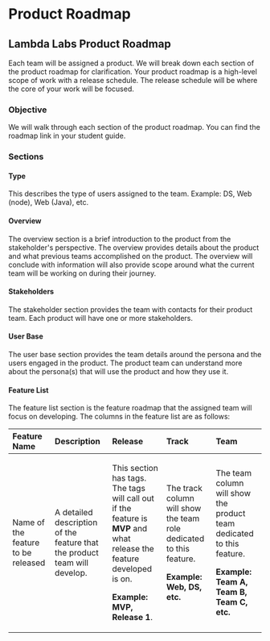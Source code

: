 # Product Roadmap

## Lambda Labs Product Roadmap

Each team will be assigned a product.  We will break down each section of the product roadmap for clarification.  Your product roadmap is a high-level scope of work with a release schedule.  The release schedule will be where the core of your work will be focused.

### Objective

We will walk through each section of the product roadmap.  You can find the roadmap link in your student guide.

### Sections

#### Type

This describes the type of users assigned to the team.  Example: DS, Web \(node\), Web \(Java\), etc.

#### Overview

The overview section is a brief introduction to the product from the stakeholder's perspective.  The overview provides details about the product and what previous teams accomplished on the product.  The overview will conclude with information will also provide scope around what the current team will be working on during their journey.

#### Stakeholders

The stakeholder section provides the team with contacts for their product team.  Each product will have one or more stakeholders.  

#### User Base

The user base section provides the team details around the persona and the users engaged in the product.  The product team can understand more about the persona\(s\) that will use the product and how they use it.

#### Feature List

The feature list section is the feature roadmap that the assigned team will focus on developing.  The columns in the feature list are as follows:

<table>
  <thead>
    <tr>
      <th style="text-align:left">F<b>eature Name</b>
      </th>
      <th style="text-align:left"><b>Description</b>
      </th>
      <th style="text-align:left"><b>Release</b>
      </th>
      <th style="text-align:left"><b>Track</b>
      </th>
      <th style="text-align:left"><b>Team</b>
      </th>
    </tr>
  </thead>
  <tbody>
    <tr>
      <td style="text-align:left">Name of the feature to be released</td>
      <td style="text-align:left">A detailed description of the feature that the product team will develop.</td>
      <td
      style="text-align:left">
        <p>This section has tags. The tags will call out if the feature is <b>MVP </b>and
          what release the feature developed is on.</p>
        <p><b>Example:  MVP, Release 1</b>.</p>
        </td>
        <td style="text-align:left">
          <p>The track column will show the team role dedicated to this feature.</p>
          <p><b>Example: Web, DS, etc.</b>
          </p>
        </td>
        <td style="text-align:left">
          <p>The team column will show the product team dedicated to this feature.</p>
          <p><b>Example: Team A, Team B, Team C, etc. </b>
          </p>
        </td>
    </tr>
  </tbody>
</table>

